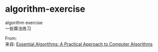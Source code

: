 # algorithm-exercise
algorithm exercise  
一些算法练习

From:  
来自:
[Essential Algorithms: A Practical Approach to Computer Algorithms](https://www.safaribooksonline.com/library/view/essential-algorithms-a/9781118612101/)

